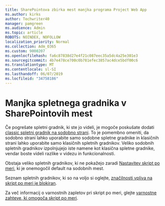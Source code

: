 ```yaml
---
title: SharePointova zbirka mest manjka programa Project Web App
ms.author: kirks
author: Techwriter40
manager: pamgreen
ms.audience: Admin
ms.topic: article
ROBOTS: NOINDEX, NOFOLLOW
localization_priority: Normal
ms.collection: Adm_O365
ms.custom: 9000207
ms.openlocfilehash: fa6c87838d27e4f21c087eec35a5dc4a25e301e3
ms.sourcegitcommit: 4b7e478ce700c0b781efec3857ac4dce5bdf00c6
ms.translationtype: MT
ms.contentlocale: sl-SI
ms.lasthandoff: 06/07/2019
ms.locfileid: "34758186"
---
```

# <a name="missing-web-part-in-sharepoint-site-collection"></a>Manjka spletnega gradnika v SharePointovih mest

Če pogrešate spletni gradnik, ki ste jo videli, je mogoče poskušate dodati [classic spletni gradnik na sodobno strani](https://support.office.com/article/classic-and-modern-web-part-experiences-3fdae6c3-8fc1-49ab-8708-8c104b882e64). To je pomembno omeniti, da sodobno strani lahko uporabite samo sodobne spletne gradnike in klasičnih strani lahko uporabite samo klasičnih spletnih gradnikov. Veliko sodobnih spletnih gradnikov izpolnjujejo iste namene kot klasična spletne gradnike, vendar boste videli razlike v videzu in funkcionalnosti.

Obstaja veliko spletnih gradnikov, ki ne pokažejo zaradi [Nastavitev skript po meri](https://docs.microsoft.com/sharepoint/allow-or-prevent-custom-script), ki je onemogočil default na sodobnih mest. 

Seznam spletnih gradnikov, ki so na voljo si oglejte, [značilnosti vpliva na skript po meri je blokiran](https://docs.microsoft.com/sharepoint/allow-or-prevent-custom-script#features-affected-when-custom-script-is-blocked).

 Za več informacij o varnostnih zapletov pri skript po meri, glejte [varnostne zahteve, ki omogoča skript po meri](https://docs.microsoft.com/sharepoint/security-considerations-of-allowing-custom-script).
